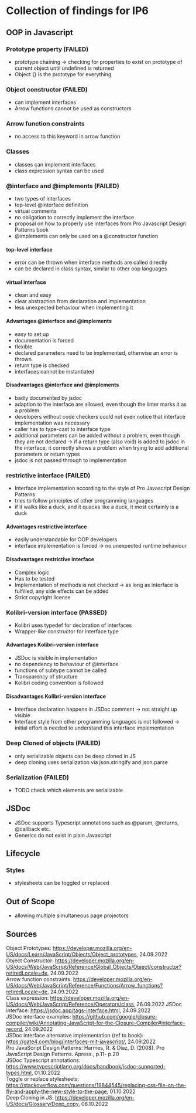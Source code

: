 # Collection of findings for IP6
## OOP in Javascript
### Prototype property (FAILED)
* prototype chaining -> checking for properties to exist on prototype of current object until undefined is returned
* Object {} is the prototype for everything
### Object constructor (FAILED)
* can implement interfaces
* Arrow functions cannot be used as constructors
### Arrow function constraints
* no access to this keyword in arrow function
### Classes
* classes can implement interfaces
* class expression syntax can be used
### @interface and @implements (FAILED)
* two types of interfaces
* top-level @interface definition
* virtual comments
* no obligation to correctly implement the interface 
* proposal on how to properly use interfaces from Pro Javascript Design Patterns book
* @implements can only be used on a @constructor function
#### top-level interface
* error can be thrown when interface methods are called directly
* can be declared in class syntax, similar to other oop languages
#### virtual interface
* clean and easy
* clear abstraction from declaration and implementation
* less unexpected behaviour when implementing it
#### Advantages @interface and @implements
* easy to set up
* documentation is forced
* flexible
* declared parameters need to be implemented, otherwise an error is thrown
* return type is checked
* interfaces cannot be instantiated
#### Disadvantages @interface and @implements
* badly documented by jsdoc
* adaption to the interface are allowed, even though the linter marks it as a problem
* developers without code checkers could not even notice that interface implementation was necessary
* caller has to type-cast to interface type
* additional parameters can be added without a problem, even though they are not declared -> if a return type (also void) is added to jsdoc in the interface, it correctly shows a problem when trying to add additional parameters or return types
* jsdoc is not passed through to implementation
### restrictive interface (FAILED)
* Interface implementation according to the style of Pro Javascript Design Patterns
* tries to follow principles of other programming languages
* if it walks like a duck, and it quacks like a duck, it most certainly is a duck
#### Advantages restrictive interface
* easily understandable for OOP developers
* interface implementation is forced -> no unexpected runtime behaviour
#### Disadvantages restrictive interface
* Complex logic
* Has to be tested
* Implementation of methods is not checked -> as long as interface is fulfilled, any side effects can be added
* Strict copyright license
### Kolibri-version interface (PASSED)
* Kolibri uses typedef for declaration of interfaces
* Wrapper-like constructor for interface type
#### Advantages Kolibri-version interface
* JSDoc is visible in implementation
* no dependency to behaviour of @interface
* functions of subtype cannot be called
* Transparency of structure
* Kolibri coding convention is followed
#### Disadvantages Kolibri-version interface
* Interface declaration happens in JSDoc comment -> not straight up visible
* Interface style from other programming languages is not followed -> initial effort is needed to understand this interface implementation
### Deep Cloned of objects (FAILED)
* only serializable objects can be deep cloned in JS
* deep cloning uses serialization via json.stringify and json.parse
### Serialization (FAILED)
* TODO check which elements are serializable
## JSDoc
* JSDoc supports Typescript annotations such as @param, @returns, @callback etc.
* Generics do not exist in plain Javascript
## Lifecycle
### Styles
* stylesheets can be toggled or replaced
## Out of Scope
* allowing multiple simultaneous page projectors
## Sources
Object Prototypes: https://developer.mozilla.org/en-US/docs/Learn/JavaScript/Objects/Object_prototypes, 24.09.2022<br> 
Object Constructor: https://developer.mozilla.org/en-US/docs/Web/JavaScript/Reference/Global_Objects/Object/constructor?retiredLocale=de, 24.09.2022<br>
Arrow function constraints: https://developer.mozilla.org/en-US/docs/Web/JavaScript/Reference/Functions/Arrow_functions?retiredLocale=de, 24.09.2022<br>
Class expression: https://developer.mozilla.org/en-US/docs/Web/JavaScript/Reference/Operators/class, 26.09.2022
JSDoc interface: https://jsdoc.app/tags-interface.html, 24.09.2022<br>
JSDoc interface examples: https://github.com/google/closure-compiler/wiki/Annotating-JavaScript-for-the-Closure-Compiler#interface-record, 24.09.2022<br>
JSDoc interface alternative implementation (ref to book): https://gate4.com/blog/interfaces-mit-javascript/, 24.09.2022<br>
Pro JavaScript Design Patterns: Harmes, R. & Diaz, D. (2008). Pro JavaScript Design Patterns. Apress., p.11- p.20<br>
JSDoc Typescript annotations: https://www.typescriptlang.org/docs/handbook/jsdoc-supported-types.html, 01.10.2022<br>
Toggle or replace stylesheets: https://stackoverflow.com/questions/19844545/replacing-css-file-on-the-fly-and-apply-the-new-style-to-the-page, 01.10.2022<br>
Deep Cloning in JS: https://developer.mozilla.org/en-US/docs/Glossary/Deep_copy, 08.10.2022